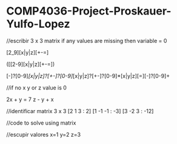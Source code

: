 # COMP4036-Project-Proskauer-Yulfo-Lopez

//escribir 3 x 3 matrix if any values are missing then variable = 0

[2_9][x|y|z][+-=]

([[2-9][x|y|z][+\-=])

[-]?[0-9]*[x|y|z]?[+-]?[0-9]*[x|y|z]?[+-]?[0-9]*[x|y|z][=][-]?[0-9]+

//if no x y or z value is 0

2x + y = 7
z - y + x 

//identificar matrix 3 x 3
[2 1 3 : 2]
[1 -1 -1 : -3]
[3 -2 3 : -12]

//code to solve using matrix


//escupir valores
x=1
y=2
z=3

